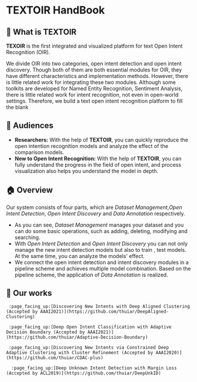 # TEXTOIR HandBook

## :pushpin: What is TEXTOIR
**TEXOIR** is the first integrated and visualized platform for text Open Intent Recognition (OIR). 

We divide OIR into two categories, open intent detection and open intent discovery. Though both of them are both essential modules for OIR, they have different characteristics and implementation methods. However, there is little related work for integrating these two modules. Although some toolkits are developed for Named Entity Recognition, Sentiment Analysis, there is little related work for intent recognition, not even in open-world settings. Therefore, we build a text open intent recognition platform to fill the blank

## :couple: Audiences

* **Researchers:** With the help of **TEXTOIR**, you can quickly reproduce the open intention recognition models and analyze the effect of the comparison models.
* **New to Open Intent Recognition:** With the help of **TEXTOIR**, you can fully understand the progress in the field of open intent, and process visualization also helps you understand the model in depth.

## :house:  Overview
Our system consists of four parts, which are *Dataset Management*,*Open Intent Detection*, *Open Intent Discovery* and *Data Annotation* respectively. 
* As you can see, *Dataset Management* manages your dataset and you can do some basic operations, such as adding, deleting, modifying and searching.
* With *Open Intent Detection* and *Open Intent Discovery* you can not only manage the new intent detection models but also to train , test models. At the same time, you can analyze the models' effect. 
* We connect the open intent detection and intent discovery modules in a pipeline scheme and achieves multiple model combination. Based on the pipeline scheme, the application of *Data Annotation* is realized.

## :file_folder: Our works 
     :page_facing_up:[Discovering New Intents with Deep Aligned Clustering (Accepted by AAAI2021)](https://github.com/thuiar/DeepAligned-Clustering)

     :page_facing_up:[Deep Open Intent Classification with Adaptive Decision Boundary (Accepted by AAAI2021)](https://github.com/thuiar/Adaptive-Decision-Boundary)

     :page_facing_up:[Discovering New Intents via Constrained Deep Adaptive Clustering with Cluster Refinement (Accepted by AAAI2020)](https://github.com/thuiar/CDAC-plus)

      :page_facing_up:[Deep Unknown Intent Detection with Margin Loss (Accepted by ACL2019)](https://github.com/thuiar/DeepUnkID)


  
